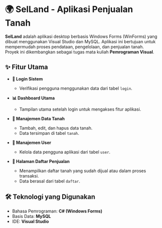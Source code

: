 # 🌍 SelLand - Aplikasi Penjualan Tanah

**SelLand** adalah aplikasi desktop berbasis Windows Forms (WinForms) yang dibuat menggunakan Visual Studio dan MySQL. Aplikasi ini bertujuan untuk mempermudah proses pendataan, pengelolaan, dan penjualan tanah. Proyek ini dikembangkan sebagai tugas mata kuliah **Pemrograman Visual**.

## ✨ Fitur Utama

- **🔐 Login Sistem**
  - Verifikasi pengguna menggunakan data dari tabel `login`.

- **📊 Dashboard Utama**
  - Tampilan utama setelah login untuk mengakses fitur aplikasi.

- **📁 Manajemen Data Tanah**
  - Tambah, edit, dan hapus data tanah.
  - Data tersimpan di tabel `tanah`.

- **👤 Manajemen User**
  - Kelola data pengguna aplikasi dari tabel `user`.

- **📄 Halaman Daftar Penjualan**
  - Menampilkan daftar tanah yang sudah dijual atau dalam proses transaksi.
  - Data berasal dari tabel `daftar`.

## 🛠️ Teknologi yang Digunakan

- Bahasa Pemrograman: **C# (Windows Forms)**
- Basis Data: **MySQL**
- IDE: **Visual Studio**

